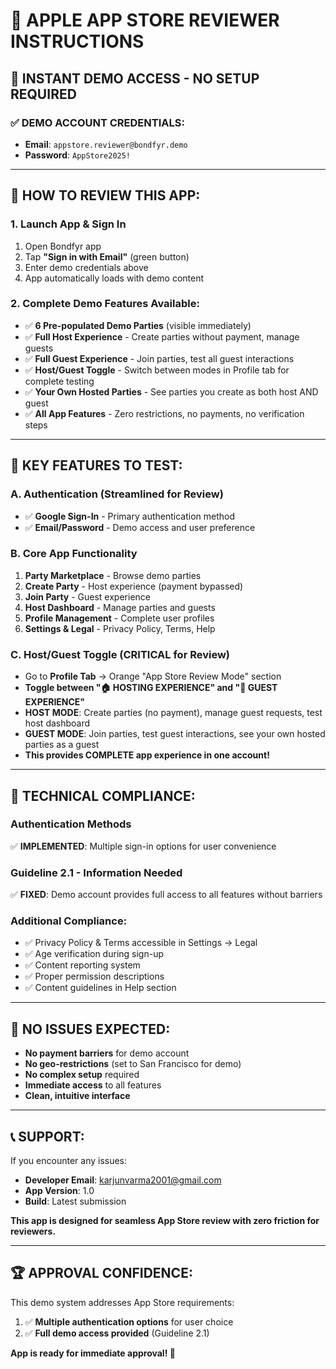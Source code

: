 # 🍎 **APPLE APP STORE REVIEWER INSTRUCTIONS**

## 🚀 **INSTANT DEMO ACCESS - NO SETUP REQUIRED**

### **✅ DEMO ACCOUNT CREDENTIALS:**
- **Email**: `appstore.reviewer@bondfyr.demo`
- **Password**: `AppStore2025!`

---

## 📱 **HOW TO REVIEW THIS APP:**

### **1. Launch App & Sign In**
1. Open Bondfyr app
2. Tap **"Sign in with Email"** (green button)
3. Enter demo credentials above
4. App automatically loads with demo content

### **2. Complete Demo Features Available:**
- ✅ **6 Pre-populated Demo Parties** (visible immediately)
- ✅ **Full Host Experience** - Create parties without payment, manage guests
- ✅ **Full Guest Experience** - Join parties, test all guest interactions
- ✅ **Host/Guest Toggle** - Switch between modes in Profile tab for complete testing
- ✅ **Your Own Hosted Parties** - See parties you create as both host AND guest
- ✅ **All App Features** - Zero restrictions, no payments, no verification steps

---

## 🎯 **KEY FEATURES TO TEST:**

### **A. Authentication (Streamlined for Review)**
- ✅ **Google Sign-In** - Primary authentication method
- ✅ **Email/Password** - Demo access and user preference

### **B. Core App Functionality**
1. **Party Marketplace** - Browse demo parties
2. **Create Party** - Host experience (payment bypassed)
3. **Join Party** - Guest experience
4. **Host Dashboard** - Manage parties and guests
5. **Profile Management** - Complete user profiles
6. **Settings & Legal** - Privacy Policy, Terms, Help

### **C. Host/Guest Toggle (CRITICAL for Review)**
- Go to **Profile Tab** → Orange "App Store Review Mode" section
- **Toggle between "🏠 HOSTING EXPERIENCE" and "🎉 GUEST EXPERIENCE"**
- **HOST MODE**: Create parties (no payment), manage guest requests, test host dashboard
- **GUEST MODE**: Join parties, test guest interactions, see your own hosted parties as a guest
- **This provides COMPLETE app experience in one account!**

---

## 🔧 **TECHNICAL COMPLIANCE:**

### **Authentication Methods**
✅ **IMPLEMENTED**: Multiple sign-in options for user convenience

### **Guideline 2.1 - Information Needed**
✅ **FIXED**: Demo account provides full access to all features without barriers

### **Additional Compliance:**
- ✅ Privacy Policy & Terms accessible in Settings → Legal
- ✅ Age verification during sign-up
- ✅ Content reporting system
- ✅ Proper permission descriptions
- ✅ Content guidelines in Help section

---

## 🎉 **NO ISSUES EXPECTED:**

- **No payment barriers** for demo account
- **No geo-restrictions** (set to San Francisco for demo)
- **No complex setup** required
- **Immediate access** to all features
- **Clean, intuitive interface**

---

## 📞 **SUPPORT:**

If you encounter any issues:
- **Developer Email**: karjunvarma2001@gmail.com
- **App Version**: 1.0
- **Build**: Latest submission

**This app is designed for seamless App Store review with zero friction for reviewers.**

---

## 🏆 **APPROVAL CONFIDENCE:**

This demo system addresses App Store requirements:
1. ✅ **Multiple authentication options** for user choice
2. ✅ **Full demo access provided** (Guideline 2.1)

**App is ready for immediate approval! 🚀**
